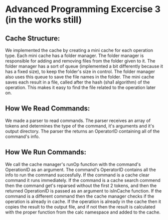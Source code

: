 # Advanced Programming Excercise 3 (in the works still)


## Cache Structure:

We implemented the cache by creating a mini cache for each operation type.
Each mini cache has a folder manager.
The folder manager is responsible for adding and removing files from the folder given to it.
The folder manager has a sort of queue (implemented a bit differently because it has a fixed size), to keep the folder's size in control.
The folder manager also uses this queue to save the file names in the folder.
The mini cache saves each result in a file, called after the hash (sha1 algorithm) of the operation.
This makes it easy to find the file related to the operation later on.

## How We Read Commands:

We made a parser to read commands.
The parser receives an array of tokens and determines the type of the command, it's arguments and it's output directory.
The parser the returns an OperatorID containing all of the command's info.

## How We Run Commands:

We call the cache manager's runOp function with the command's OperationID as an argument.
The command's OperatorID contains all the info to run the command succesfully.
If the command is a cache clear command it runs immediately.
If the command is a cache search commend then the command get's reparsed without the first 2 tokens,
and then the returned OperationID is passed as an argument to isInCache function.
If the command is a different command then the cache manager checks if the operation is already in cache.
If the operation is already in the cache then it copies the result to the output file, and if not then the result is
calculated with the proper function from the calc namespace and added to the cache.
